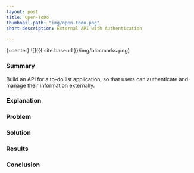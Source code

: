 ```yaml
---
layout: post
title: Open-ToDo
thumbnail-path: "img/open-todo.png"
short-description: External API with Authentication

---
```


{:.center}
![]({{ site.baseurl }}/img/blocmarks.png)

### Summary

Build an API for a to-do list application, so that users can authenticate and manage their information externally.

### Explanation



### Problem



### Solution



### Results



### Conclusion

